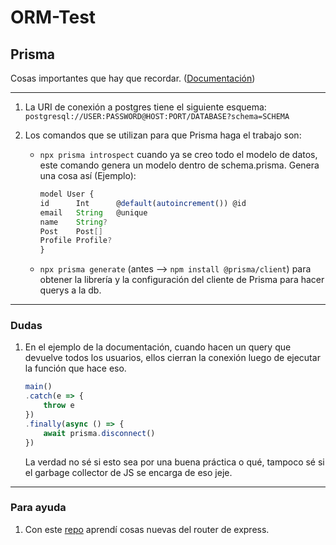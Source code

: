 # ORM-Test

## Prisma

Cosas importantes que hay que recordar. ([Documentación](https://www.prisma.io/docs/getting-started/setup-prisma/start-from-scratch-sql-typescript-postgres))

---

1. La URI de conexión a postgres tiene el siguiente esquema: `postgresql://USER:PASSWORD@HOST:PORT/DATABASE?schema=SCHEMA`

2. Los comandos que se utilizan para que Prisma haga el trabajo son:
    * `npx prisma introspect` cuando ya se creo todo el modelo de datos, este comando genera un modelo dentro de schema.prisma. Genera una cosa así (Ejemplo):

        ```typescript
        model User {
        id      Int      @default(autoincrement()) @id
        email   String   @unique
        name    String?
        Post    Post[]
        Profile Profile?
        }
        ```
    
    * `npx prisma generate` (antes --> `npm install @prisma/client`) para obtener la librería y la configuración del cliente de Prisma para hacer querys a la db.

---

### Dudas

1. En el ejemplo de la documentación, cuando hacen un query que devuelve todos los usuarios, ellos cierran la conexión luego de ejecutar la función que hace eso.

    ```typescript
    main()
    .catch(e => {
        throw e
    })
    .finally(async () => {
        await prisma.disconnect()
    })
    ```

    La verdad no sé si esto sea por una buena práctica o qué, tampoco sé si el garbage collector de JS se encarga de eso jeje.

---

### Para ayuda

1. Con este [repo](https://github.com/FaztWeb/typescript-mysql-rest) aprendí cosas nuevas del router de express.